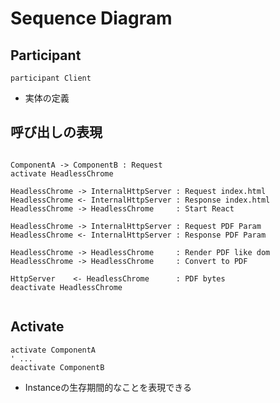 # Sequence Diagram


## Participant

```text
participant Client
```

* 実体の定義


## 呼び出しの表現

```text

ComponentA -> ComponentB : Request
activate HeadlessChrome

HeadlessChrome -> InternalHttpServer : Request index.html
HeadlessChrome <- InternalHttpServer : Response index.html
HeadlessChrome -> HeadlessChrome     : Start React

HeadlessChrome -> InternalHttpServer : Request PDF Param
HeadlessChrome <- InternalHttpServer : Response PDF Param

HeadlessChrome -> HeadlessChrome     : Render PDF like dom
HeadlessChrome -> HeadlessChrome     : Convert to PDF

HttpServer    <- HeadlessChrome      : PDF bytes
deactivate HeadlessChrome


```

## Activate

```text
activate ComponentA
' ...
deactivate ComponentB
```

* Instanceの生存期間的なことを表現できる
